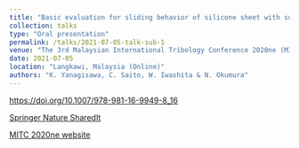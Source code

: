 ```yaml
---
title: "Basic evaluation for sliding behavior of silicone sheet with surface topography using equation of motion"
collection: talks
type: "Oral presentation"
permalink: /talks/2021-07-05-talk-sub-1
venue: "The 3rd Malaysian International Tribology Conference 2020ne (MITC 2020ne)"
date: 2021-07-05
location: "Langkawi, Malaysia (Online)"
authors: "K. Yanagisawa, C. Saito, W. Iwashita & N. Okumura"
---
```


https://doi.org/10.1007/978-981-16-9949-8_16

[Springer Nature SharedIt](https://rdcu.be/dwiR8)

[MITC 2020ne website](https://www.mitc2020.mytribos.org/)
